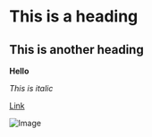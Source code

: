 # This is a heading
## This is another heading


**Hello**


*This is italic*



[Link](https://piazza.com/class_profile/get_resource/l4hn5gwv6b163w/l4zxsililgt53u)


![Image](https://post.medicalnewstoday.com/wp-content/uploads/sites/3/2020/02/322868_1100-800x825.jpg)
